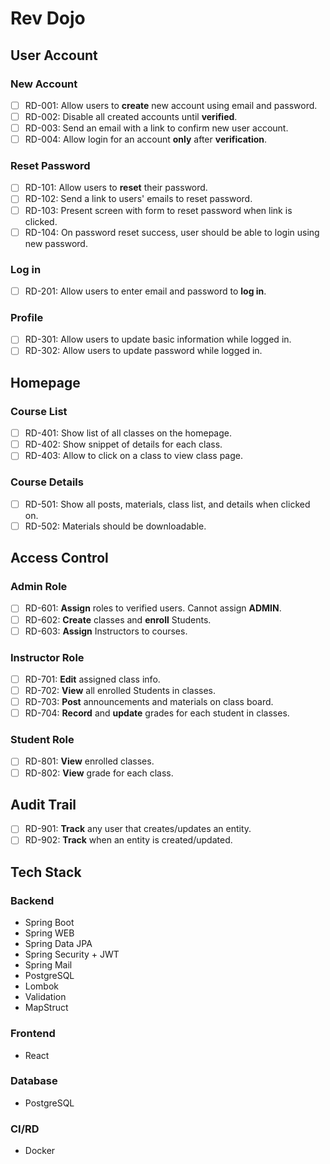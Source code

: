 # Rev Dojo

## User Account

### New Account

- [ ] RD-001: Allow users to **create** new account using email and password.
- [ ] RD-002: Disable all created accounts until **verified**.
- [ ] RD-003: Send an email with a link to confirm new user account.
- [ ] RD-004: Allow login for an account **only** after **verification**.

### Reset Password

- [ ] RD-101: Allow users to **reset** their password.
- [ ] RD-102: Send a link to users' emails to reset password.
- [ ] RD-103: Present screen with form to reset password when link is clicked.
- [ ] RD-104: On password reset success, user should be able to login using new password.

### Log in

- [ ] RD-201: Allow users to enter email and password to **log in**.

### Profile

- [ ] RD-301: Allow users to update basic information while logged in.
- [ ] RD-302: Allow users to update password while logged in.

## Homepage

### Course List

- [ ] RD-401: Show list of all classes on the homepage.
- [ ] RD-402: Show snippet of details for each class.
- [ ] RD-403: Allow to click on a class to view class page.

### Course Details

- [ ] RD-501: Show all posts, materials, class list, and details when clicked on.
- [ ] RD-502: Materials should be downloadable.

## Access Control

### Admin Role

- [ ] RD-601: **Assign** roles to verified users. Cannot assign **ADMIN**.
- [ ] RD-602: **Create** classes and **enroll** Students.
- [ ] RD-603: **Assign** Instructors to courses.

### Instructor Role

- [ ] RD-701: **Edit** assigned class info.
- [ ] RD-702: **View** all enrolled Students in classes.
- [ ] RD-703: **Post** announcements and materials on class board.
- [ ] RD-704: **Record** and **update** grades for each student in classes.

### Student Role

- [ ] RD-801: **View** enrolled classes.
- [ ] RD-802: **View** grade for each class.

## Audit Trail

- [ ] RD-901: **Track** any user that creates/updates an entity.
- [ ] RD-902: **Track** when an entity is created/updated.

## Tech Stack

### Backend

- Spring Boot
- Spring WEB
- Spring Data JPA
- Spring Security + JWT
- Spring Mail
- PostgreSQL
- Lombok
- Validation
- MapStruct

### Frontend

- React

### Database

- PostgreSQL

### CI/RD

- Docker
